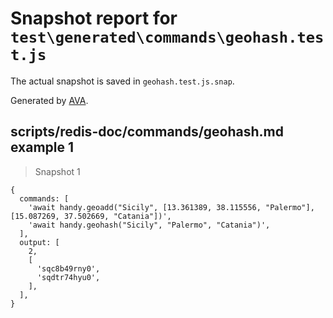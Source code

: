 # Snapshot report for `test\generated\commands\geohash.test.js`

The actual snapshot is saved in `geohash.test.js.snap`.

Generated by [AVA](https://ava.li).

## scripts/redis-doc/commands/geohash.md example 1

> Snapshot 1

    {
      commands: [
        'await handy.geoadd("Sicily", [13.361389, 38.115556, "Palermo"], [15.087269, 37.502669, "Catania"])',
        'await handy.geohash("Sicily", "Palermo", "Catania")',
      ],
      output: [
        2,
        [
          'sqc8b49rny0',
          'sqdtr74hyu0',
        ],
      ],
    }
